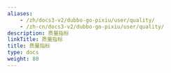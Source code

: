 ```yaml
---
aliases:
    - /zh/docs3-v2/dubbo-go-pixiu/user/quality/
    - /zh-cn/docs3-v2/dubbo-go-pixiu/user/quality/
description: 质量指标
linkTitle: 质量指标
title: 质量指标
type: docs
weight: 80
---
```

